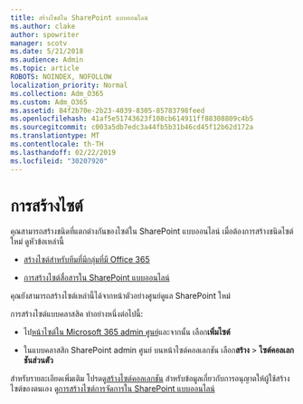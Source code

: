 ```yaml
---
title: สร้างไซต์ใน SharePoint แบบออนไลน์
ms.author: clake
author: spowriter
manager: scotv
ms.date: 5/21/2018
ms.audience: Admin
ms.topic: article
ROBOTS: NOINDEX, NOFOLLOW
localization_priority: Normal
ms.collection: Adm_O365
ms.custom: Adm_O365
ms.assetid: 84f2b70e-2b23-4039-8305-85783798feed
ms.openlocfilehash: 41af5e51743623f108cb614911ff88308809c4b5
ms.sourcegitcommit: c003a5db7edc3a44fb5b31b46cd45f12b62d172a
ms.translationtype: MT
ms.contentlocale: th-TH
ms.lasthandoff: 02/22/2019
ms.locfileid: "30207920"
---
```

# <a name="create-a-site"></a>การสร้างไซต์

คุณสามารถสร้างชนิดที่แตกต่างกันของไซต์ใน SharePoint แบบออนไลน์ เมื่อต้องการสร้างชนิดไซต์ใหม่ ดูหัวข้อเหล่านี้
  
- [สร้างไซต์สำหรับทีมที่มีกลุ่มที่มี Office 365](https://go.microsoft.com/fwlink/?linkid=866292)
    
- [การสร้างไซต์สื่อสารใน SharePoint แบบออนไลน์](https://go.microsoft.com/fwlink/?linkid=866294)
    
คุณยังสามารถสร้างไซต์เหล่านี้ได้จากหน้าตัวอย่างศูนย์ดูแล SharePoint ใหม่
  
การสร้างไซต์แบบคลาสสิค ทำอย่างหนึ่งต่อไปนี้:
  
- ไป[หน้าไซต์ใน Microsoft 365 admin ศูนย์](https://portal.office.com/adminportal/home#/SitesList)และจากนั้น เลือก**เพิ่มไซต์**
    
- ในแบบคลาสสิก SharePoint admin ศูนย์ บนหน้าไซต์คอลเลกชัน เลือก**สร้าง** \> **ไซต์คอลเลกชันส่วนตัว**
    
สำหรับรายละเอียดเพิ่มเติม โปรดดู[สร้างไซต์คอลเลกชัน](https://go.microsoft.com/fwlink/?linkid=866295) สำหรับข้อมูลเกี่ยวกับการอนุญาตให้ผู้ใช้สร้างไซต์ของตนเอง ดู[การสร้างไซต์การจัดการใน SharePoint แบบออนไลน์](https://go.microsoft.com/fwlink/?linkid=866296)
  

